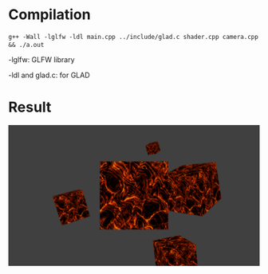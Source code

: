 # Compilation

```
g++ -Wall -lglfw -ldl main.cpp ../include/glad.c shader.cpp camera.cpp && ./a.out
```

-lglfw: GLFW library

-ldl and glad.c: for GLAD

# Result

![result](result.png)

